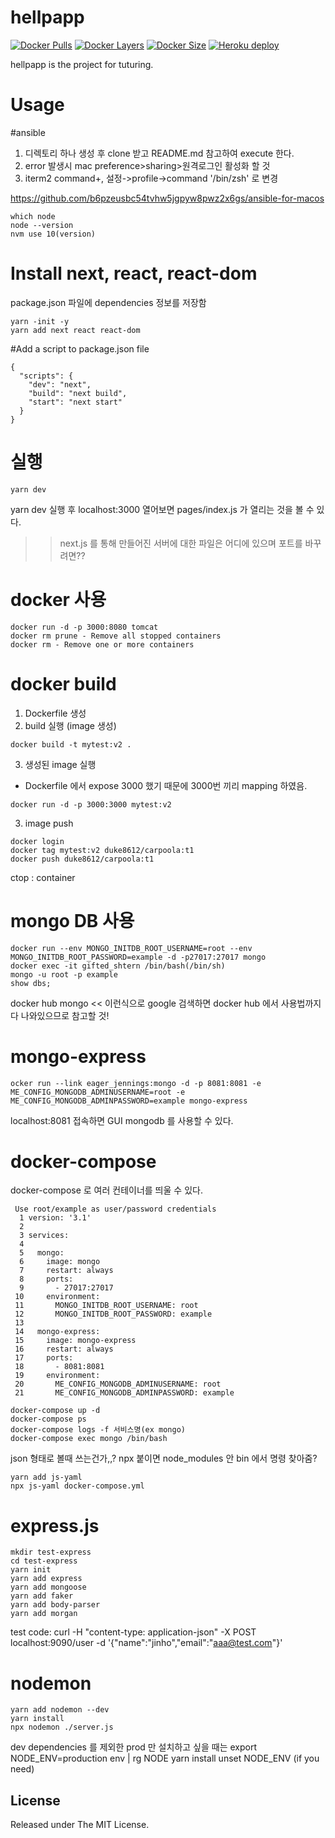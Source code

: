 # hellpapp

<!--
[![Docker Automated](https://img.shields.io/docker/automated/alucio/show-me-the-video-example.svg)][dockerurl]
[![Docker Build](https://img.shields.io/docker/build/alucio/show-me-the-video-example.svg)][dockerurl]
-->
[![Docker Pulls](https://img.shields.io/docker/pulls/alucio/show-me-the-video.svg)][dockerurl]
[![Docker Layers](https://img.shields.io/microbadger/layers/alucio/show-me-the-video.svg)][dockerurl]
[![Docker Size](https://img.shields.io/microbadger/image-size/alucio/show-me-the-video.svg)][dockerurl]
[![Heroku deploy](https://heroku-badge.herokuapp.com/?app=show-me-the-video&style=flat&svg=1)][heroku]

hellpapp is the project for tuturing.


# Usage

#ansible

1. 디렉토리 하나 생성 후 clone 받고 README.md 참고하여 execute 한다.
2. error 발생시 mac preference>sharing>원격로그인 활성화 할 것
3. iterm2  command+, 설정->profile->command '/bin/zsh' 로 변경

https://github.com/b6pzeusbc54tvhw5jgpyw8pwz2x6gs/ansible-for-macos  
```
which node
node --version
nvm use 10(version)
```

# Install next, react, react-dom

package.json 파일에 dependencies 정보를 저장함
```
yarn -init -y
yarn add next react react-dom
```


#Add a script to package.json file
```
{
  "scripts": {
    "dev": "next",
    "build": "next build",
    "start": "next start"
  }
}
```

# 실행
```
yarn dev
```
yarn dev 실행 후  localhost:3000 열어보면  pages/index.js  가 열리는 것을 볼 수 있다.
>> next.js 를 통해 만들어진 서버에 대한 파일은 어디에 있으며 포트를 바꾸려면??

# docker 사용
```
docker run -d -p 3000:8080 tomcat
docker rm prune - Remove all stopped containers
docker rm - Remove one or more containers
```

# docker build
1. Dockerfile 생성
2. build 실행 (image 생성)
```
docker build -t mytest:v2 .
```

3. 생성된 image 실행
- Dockerfile 에서 expose 3000 했기 때문에  3000번 끼리 mapping 하였음.
```
docker run -d -p 3000:3000 mytest:v2
```

3. image push
```
docker login
docker tag mytest:v2 duke8612/carpoola:t1
docker push duke8612/carpoola:t1
```

ctop : container 

# mongo DB 사용
```
docker run --env MONGO_INITDB_ROOT_USERNAME=root --env MONGO_INITDB_ROOT_PASSWORD=example -d -p27017:27017 mongo
docker exec -it gifted_shtern /bin/bash(/bin/sh)
mongo -u root -p example
show dbs;
```
docker hub mongo <<  이런식으로 google 검색하면 docker hub 에서 사용법까지 다 나와있으므로 참고할 것!

# mongo-express
```
ocker run --link eager_jennings:mongo -d -p 8081:8081 -e ME_CONFIG_MONGODB_ADMINUSERNAME=root -e ME_CONFIG_MONGODB_ADMINPASSWORD=example mongo-express
```
localhost:8081 접속하면 GUI mongodb 를 사용할 수 있다.

# docker-compose
docker-compose 로 여러 컨테이너를 띄울 수 있다.

```
 Use root/example as user/password credentials
  1 version: '3.1'
  2
  3 services:
  4
  5   mongo:
  6     image: mongo
  7     restart: always
  8     ports:
  9       - 27017:27017
 10     environment:
 11       MONGO_INITDB_ROOT_USERNAME: root
 12       MONGO_INITDB_ROOT_PASSWORD: example
 13
 14   mongo-express:
 15     image: mongo-express
 16     restart: always
 17     ports:
 18       - 8081:8081
 19     environment:
 20       ME_CONFIG_MONGODB_ADMINUSERNAME: root
 21       ME_CONFIG_MONGODB_ADMINPASSWORD: example
 ```
```
docker-compose up -d
docker-compose ps
docker-compose logs -f 서비스명(ex mongo)
docker-compose exec mongo /bin/bash
```

json 형태로 볼때 쓰는건가,,?
npx 붙이면 node_modules 안 bin 에서 명령 찾아줌?
```
yarn add js-yaml
npx js-yaml docker-compose.yml
```

# express.js

```
mkdir test-express
cd test-express
yarn init
yarn add express
yarn add mongoose
yarn add faker
yarn add body-parser
yarn add morgan
```
test code:
curl -H "content-type: application-json" -X POST localhost:9090/user -d '{"name":"jinho","email":"aaa@test.com"}'

# nodemon
```
yarn add nodemon --dev
yarn install
npx nodemon ./server.js
```

dev dependencies 를 제외한 prod 만 설치하고 싶을 때는
export NODE_ENV=production
env | rg NODE
yarn install
unset NODE_ENV (if you need)


## License
Released under The MIT License.

[smtv_example]: https://github.com/aluc-io/show-me-the-video-example
[nextjs_ts]: https://github.com/zeit/next.js/tree/master/examples/custom-server-typescript
[dockerurl]: https://hub.docker.com/r/alucio/show-me-the-video
[heroku]: https://show-me-the-video.herokuapp.com/

